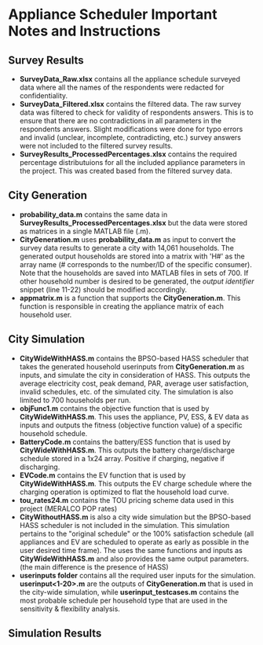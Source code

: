 # Appliance Scheduler Important Notes and Instructions


## Survey Results

- **SurveyData_Raw.xlsx** contains all the appliance schedule surveyed data where all the names of the respondents were redacted for confidentiality. 
- **SurveyData_Filtered.xlsx** contains the filtered data. The raw survey data was filtered to check for validity of respondents answers. This is to ensure that there are no contradictions in all parameters in the respondents answers. Slight modifications were done for typo errors and invalid (unclear, incomplete, contradicting, etc.) survey answers were not included to the filtered survey results. 
- **SurveyResults_ProcessedPercentages.xlsx** contains the required percentage distributuions for all the included appliance parameters in the project. This was created based from the filtered survey data. 

## City Generation

- **probability_data.m** contains the same data in **SurveyResults_ProcessedPercentages.xlsx** but the data were stored as matrices in a single MATLAB file (.m). 
- **CityGeneration.m** uses **probability_data.m** as input to convert the survey data results to generate a city with 14,061 households. The  generated output households are stored into a matrix with 'H#' as the array name (# corresponds to the number/ID of the specific consumer). Note that the households are saved into MATLAB files in sets of 700. If other household number is desired to be generated, the _output identifier_ snippet (line 11-22) should be modified accordingly.
- **appmatrix.m** is a function that supports the **CityGeneration.m**. This function is responsible in creating the appliance matrix of each household user. 

## City Simulation

- **CityWideWithHASS.m** contains the BPSO-based HASS scheduler that takes the generated household userinputs from **CityGeneration.m** as inputs, and simulate the city in consideration of HASS. This outputs the average electricity cost, peak demand, PAR, average user satisfaction, invalid schedules, etc. of the simulated city. The simulation is also limited to 700 households per run. 
- **objFunc1.m** contains the objective function that is used by **CityWideWithHASS.m**. This uses the appliance, PV, ESS, & EV data as inputs and outputs the fitness (objective function value) of a specific household schedule. 
- **BatteryCode.m** contains the battery/ESS function that is used by **CityWideWithHASS.m**. This outputs the battery charge/discharge schedule stored in a 1x24 array. Positive if charging, negative if discharging.
- **EVCode.m** contains the EV function that is used by **CityWideWithHASS.m**. This outputs the EV charge schedule where the charging operation is optimized to flat the household load curve. 
- **tou_rates24.m** contains the TOU pricing scheme data used in this project (MERALCO POP rates)
- **CityWithoutHASS.m** is also a city wide simulation but the BPSO-based HASS scheduler is not included in the simulation. This simulation pertains to the "original schedule" or the 100% satisfaction schedule (all appliances and EV are scheduled to operate as early as possible in the user desired time frame). The uses the same functions and inputs as **CityWideWithHASS.m** and also provides the same output parameters. (the main difference is the presence of HASS)
- **userinputs folder** contains all the required user inputs for the simulation. **userinput<1-20>.m** are the outputs of **CityGeneration.m** that is used in the city-wide simulation, while **userinput_testcases.m** contains the most probable schedule per household type that are used in the sensitivity & flexibility analysis. 

## Simulation Results
